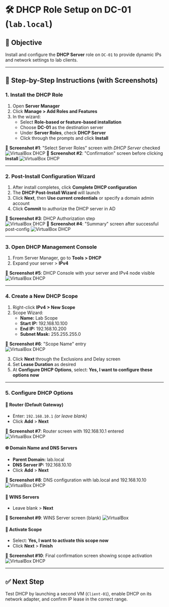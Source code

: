 # 🛠️ DHCP Role Setup on DC-01 (`lab.local`)

## 🧱 Objective
Install and configure the **DHCP Server** role on `DC-01` to provide dynamic IPs and network settings to lab clients.

---

## 🔧 Step-by-Step Instructions (with Screenshots)

### 1. Install the DHCP Role

1. Open **Server Manager**
2. Click **Manage > Add Roles and Features**
3. In the wizard:
   - Select **Role-based or feature-based installation**
   - Choose **DC-01** as the destination server
   - Under **Server Roles**, check **DHCP Server**
   - Click through the prompts and click **Install**

📸 **Screenshot #1**: "Select Server Roles" screen with *DHCP Server* checked  
![VirtualBox DHCP](https://github.com/S-McKenna/home-lab/blob/5df8367ae32e932e730905a7b2a4f54003d023da/Week%202%20Active%20Directory%20and%20Domain%20Management/screenshots/DHCP%20Server%20Roles%20selection.png)
📸 **Screenshot #2**: "Confirmation" screen before clicking **Install**
![VirtualBox DHCP](https://github.com/S-McKenna/home-lab/blob/5df8367ae32e932e730905a7b2a4f54003d023da/Week%202%20Active%20Directory%20and%20Domain%20Management/screenshots/DHCP%20Confirmation%20before%20install.png)

---

### 2. Post-Install Configuration Wizard

1. After install completes, click **Complete DHCP configuration**
2. The **DHCP Post-Install Wizard** will launch
3. Click **Next**, then **Use current credentials** or specify a domain admin account
4. Click **Commit** to authorize the DHCP server in AD

📸 **Screenshot #3**: DHCP Authorization step  
![VirtualBox DHCP](https://github.com/S-McKenna/home-lab/blob/5df8367ae32e932e730905a7b2a4f54003d023da/Week%202%20Active%20Directory%20and%20Domain%20Management/screenshots/DHCP%20Authorization%20Step.png)
📸 **Screenshot #4**: "Summary" screen after successful post-config
![VirtualBox DHCP](https://github.com/S-McKenna/home-lab/blob/5df8367ae32e932e730905a7b2a4f54003d023da/Week%202%20Active%20Directory%20and%20Domain%20Management/screenshots/DHCP%20Summary%20Done%20Screen.png)

---

### 3. Open DHCP Management Console

1. From Server Manager, go to **Tools > DHCP**
2. Expand your server > **IPv4**

📸 **Screenshot #5**: DHCP Console with your server and IPv4 node visible
![VirtualBox DHCP](https://github.com/S-McKenna/home-lab/blob/5df8367ae32e932e730905a7b2a4f54003d023da/Week%202%20Active%20Directory%20and%20Domain%20Management/screenshots/DHCP%20Console%20with%20Server%20and%20IPv4%20node.png)

---

### 4. Create a New DHCP Scope

1. Right-click **IPv4 > New Scope**
2. Scope Wizard:
   - **Name:** Lab Scope
   - **Start IP:** 192.168.10.100
   - **End IP:** 192.168.10.200
   - **Subnet Mask:** 255.255.255.0

📸 **Screenshot #6**: "Scope Name" entry  
![VirtualBox DHCP](https://github.com/S-McKenna/home-lab/blob/5df8367ae32e932e730905a7b2a4f54003d023da/Week%202%20Active%20Directory%20and%20Domain%20Management/screenshots/DHCP%20DNS%20Configuration.png)

3. Click **Next** through the Exclusions and Delay screen
4. Set **Lease Duration** as desired
5. At **Configure DHCP Options**, select: **Yes, I want to configure these options now**

---

### 5. Configure DHCP Options

#### 🚪 Router (Default Gateway)
- Enter: `192.168.10.1` *(or leave blank)*
- Click **Add** > **Next**

📸 **Screenshot #7**: Router screen with 192.168.10.1 entered
![VirtualBox DHCP](https://github.com/S-McKenna/home-lab/blob/5df8367ae32e932e730905a7b2a4f54003d023da/Week%202%20Active%20Directory%20and%20Domain%20Management/screenshots/DHCP%20Router%20Scope.png)

#### 🌐 Domain Name and DNS Servers
- **Parent Domain:** lab.local
- **DNS Server IP:** 192.168.10.10
- Click **Add** > **Next**

📸 **Screenshot #8**: DNS configuration with lab.local and 192.168.10.10
![VirtualBox DHCP](https://github.com/S-McKenna/home-lab/blob/5df8367ae32e932e730905a7b2a4f54003d023da/Week%202%20Active%20Directory%20and%20Domain%20Management/screenshots/DHCP%20DNS%20Configuration.png)

#### 📮 WINS Servers
- Leave blank > **Next**

📸 **Screenshot #9**: WINS Server screen (blank)
![VirtualBox](https://github.com/S-McKenna/home-lab/blob/5df8367ae32e932e730905a7b2a4f54003d023da/Week%202%20Active%20Directory%20and%20Domain%20Management/screenshots/DHCP%20WINS%20Blank.png)

#### 🏁 Activate Scope
- Select: **Yes, I want to activate this scope now**
- Click **Next** > **Finish**

📸 **Screenshot #10**: Final confirmation screen showing scope activation
![VirtualBox DHCP](https://github.com/S-McKenna/home-lab/blob/5df8367ae32e932e730905a7b2a4f54003d023da/Week%202%20Active%20Directory%20and%20Domain%20Management/screenshots/DHCP%20Scope%20Active.png)

---

## ✅ Next Step
Test DHCP by launching a second VM (`Client-01`), enable DHCP on its network adapter, and confirm IP lease in the correct range.
